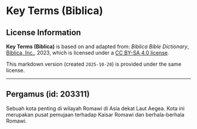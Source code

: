 # Key Terms (Biblica)

## License Information

**Key Terms (Biblica)** is based on and adapted from: _Biblica Bible Dictionary_, [Biblica, Inc.](https://www.biblica.com/), 2023, which is licensed under a [CC BY-SA 4.0 license](https://creativecommons.org/licenses/by-sa/4.0/legalcode.en).

This markdown version (created `2025-10-20`) is provided under the same license.



--------------------------------

## Pergamus (id: 203311)

Sebuah kota penting di wilayah Romawi di Asia dekat Laut Aegea. Kota ini merupakan pusat pemujaan terhadap Kaisar Romawi dan berhala\-berhala Romawi.


